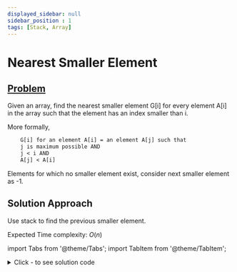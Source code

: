 ```yaml
---
displayed_sidebar: null
sidebar_position : 1
tags: [Stack, Array]
---
```


# Nearest Smaller Element

## [Problem](https://www.interviewbit.com/problems/nearest-smaller-element/)

Given an array, find the nearest smaller element G[i] for every element A[i] in the array such that the element has an index smaller than i.

More formally,
```txt
    G[i] for an element A[i] = an element A[j] such that 
    j is maximum possible AND 
    j < i AND
    A[j] < A[i]
```
Elements for which no smaller element exist, consider next smaller element as -1.

## Solution Approach
Use stack to find the previous smaller element.

Expected Time complexity: $O(n)$

import Tabs from '@theme/Tabs';
import TabItem from '@theme/TabItem';

<details><summary>Click - to see solution code</summary>

<Tabs>
<TabItem value="cpp" label="C++">

```cpp
vector<int> Solution::prevSmaller(vector<int> &A) {
    int n = A.size();
    stack<int> st;
    st.push(-1);
    vector<int> ans(n);
    for (int i = 0; i < n; i++) {
        while (st.top() >= A[i]) st.pop();
        ans[i] = st.top();
        st.push(A[i]);
    }
    return ans;
}
```
</TabItem>
</Tabs>

</details>
